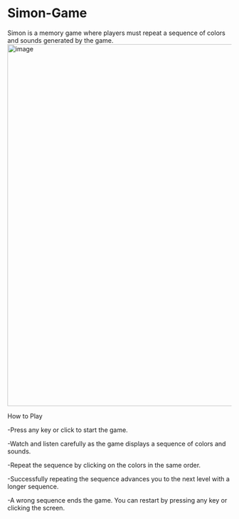 # Simon-Game
Simon is a memory game where players must repeat a sequence of colors and sounds generated by the game.
<img width="812" alt="image" src="https://github.com/KhushbuSatoriya/Simon-Game/assets/98521662/ae72d717-0c3e-493d-a941-2a22da04e359">

How to Play

-Press any key or click to start the game.

-Watch and listen carefully as the game displays a sequence of colors and sounds.

-Repeat the sequence by clicking on the colors in the same order.

-Successfully repeating the sequence advances you to the next level with a longer sequence.

-A wrong sequence ends the game. You can restart by pressing any key or clicking the screen.
